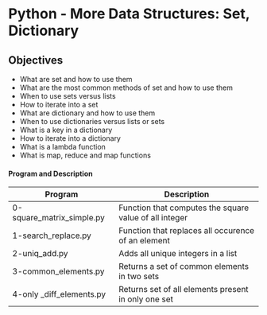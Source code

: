# Python - More Data Structures: Set, Dictionary

## Objectives
 * What are set and how to use them
 * What are the most common methods of set and how to use them
 * When to use sets versus lists
 * How to iterate into a set
 * What are dictionary and how to use them
 * When to use dictionaries versus lists or sets
 * What is a key in a dictionary
 * How to iterate into a dictionary
 * What is a lambda function
 * What is map, reduce and map functions

#### Program and Description

Program                   | Description
------------------------- | ------------------------------------------------------
0-square_matrix_simple.py | Function that computes the square value of all integer
1-search_replace.py       | Function that replaces all occurence of an element
2-uniq_add.py             | Adds all unique integers in a list
3-common_elements.py      | Returns a set of common elements in two sets
4-only _diff_elements.py  | Returns set of all elements present in only one set